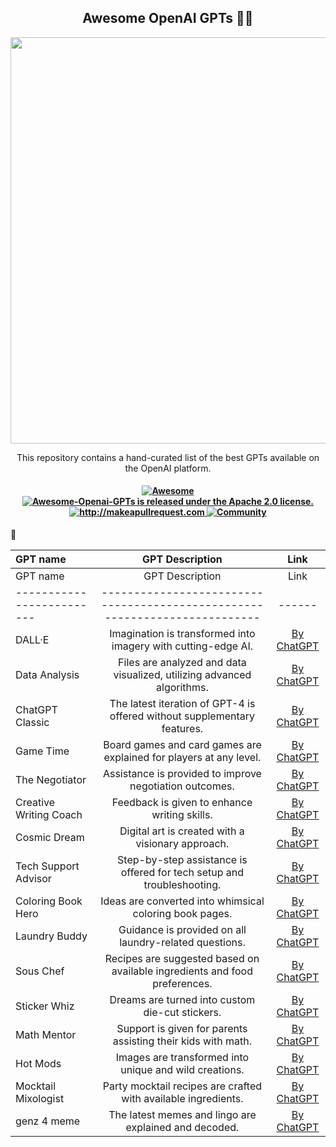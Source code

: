 <h2 align="center">Awesome OpenAI GPTs 🧙‍♂️ </h2>

<p align="center">
  <img width="650" src="https://raw.githubusercontent.com/promptslab/Awesome-Prompt-Engineering/main/_source/prompt.png">
</p>

<p align="center">
  <p align="center"> This repository contains a hand-curated list of the best GPTs available on the OpenAI platform.

</p>
 <h4 align="center">
  
  <a href="https://awesome.re">
    <img src="https://awesome.re/badge.svg" alt="Awesome" />
  </a>
  <a href="https://github.com/promptslab/Awesome-Openai-GPTs/blob/main/LICENSE">
    <img src="https://img.shields.io/badge/License-Apache_2.0-blue.svg" alt="Awesome-Openai-GPTs is released under the Apache 2.0 license." />
  </a>
  <a href="http://makeapullrequest.com">
    <img src="https://img.shields.io/badge/PRs-welcome-brightgreen.svg?style=flat-square" alt="http://makeapullrequest.com" />
  </a>
  <a href="https://discord.gg/m88xfYMbK6">
    <img src="https://img.shields.io/badge/Discord-Community-orange" alt="Community" />
  </a>
</h4>


🧠

|   GPT name                | GPT Description  | Link |
| :-------------------- | :----------: | :----------: |
| GPT name                | GPT Description                                                          | Link |
|-------------------------|--------------------------------------------------------------------------|------|
| DALL·E                  | Imagination is transformed into imagery with cutting-edge AI.            | [By ChatGPT](#) |
| Data Analysis           | Files are analyzed and data visualized, utilizing advanced algorithms.   | [By ChatGPT](#) |
| ChatGPT Classic         | The latest iteration of GPT-4 is offered without supplementary features. | [By ChatGPT](#) |
| Game Time               | Board games and card games are explained for players at any level.       | [By ChatGPT](#) |
| The Negotiator          | Assistance is provided to improve negotiation outcomes.                  | [By ChatGPT](#) |
| Creative Writing Coach  | Feedback is given to enhance writing skills.                             | [By ChatGPT](#) |
| Cosmic Dream            | Digital art is created with a visionary approach.                        | [By ChatGPT](#) |
| Tech Support Advisor    | Step-by-step assistance is offered for tech setup and troubleshooting.   | [By ChatGPT](#) |
| Coloring Book Hero      | Ideas are converted into whimsical coloring book pages.                  | [By ChatGPT](#) |
| Laundry Buddy           | Guidance is provided on all laundry-related questions.                   | [By ChatGPT](#) |
| Sous Chef               | Recipes are suggested based on available ingredients and food preferences. | [By ChatGPT](#) |
| Sticker Whiz            | Dreams are turned into custom die-cut stickers.                          | [By ChatGPT](#) |
| Math Mentor             | Support is given for parents assisting their kids with math.             | [By ChatGPT](#) |
| Hot Mods                | Images are transformed into unique and wild creations.                   | [By ChatGPT](#) |
| Mocktail Mixologist     | Party mocktail recipes are crafted with available ingredients.           | [By ChatGPT](#) |
| genz 4 meme             | The latest memes and lingo are explained and decoded.                    | [By ChatGPT](#) |
